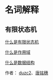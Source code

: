 # 名词解释
## 有限状态机

[什么是有限状态机](files/什么是有限状态机.mp4)

[什么是作用域](./什么是作用域.md)  

[什么是数据结构](./什么是数据结构.md)

作者：
[duzc2](gitee.com/duzc2)、[唐铭穗](gitee.com/tangtang0)
